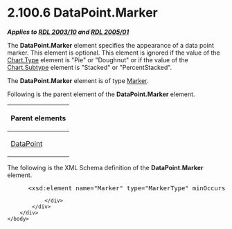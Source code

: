 <html dir="LTR" xmlns:mshelp="http://msdn.microsoft.com/mshelp" xmlns:ddue="http://ddue.schemas.microsoft.com/authoring/2003/5" xmlns:xlink="http://www.w3.org/1999/xlink" xmlns:tool="http://www.microsoft.com/tooltip">
    <head>
        <meta http-equiv="Content-Type" content="text/html; CHARSET=utf-8"></meta>
        <meta name="save" content="history"></meta>
        <title>2.100.6 DataPoint.Marker</title>
        <xml>
            <mshelp:toctitle title="2.100.6 DataPoint.Marker"></mshelp:toctitle>
            <mshelp:rltitle title="[MS-RDL]: DataPoint.Marker"></mshelp:rltitle>
            <mshelp:keyword index="A" term="2b168115-0acc-4eba-999e-252d8731c5e9"></mshelp:keyword>
            <mshelp:attr name="DCSext.ContentType" value="open specification"></mshelp:attr>
            <mshelp:attr name="AssetID" value="2b168115-0acc-4eba-999e-252d8731c5e9"></mshelp:attr>
            <mshelp:attr name="TopicType" value="kbRef"></mshelp:attr>
            <mshelp:attr name="DCSext.Title" value="[MS-RDL]: DataPoint.Marker" />
        </xml>
    </head>
    <body>
        <div id="header">
            <h1 class="heading">2.100.6 DataPoint.Marker</h1>
        </div>
        <div id="mainSection">
            <div id="mainBody">
                <div id="allHistory" class="saveHistory"></div>
                <div id="sectionSection0" class="section" name="collapseableSection">
                    

<p><b><i>Applies to </i></b><a href="a7e2ad00-07c8-4f6d-80ab-3ad55df7b233.htm"><b><i>RDL 2003/10</i></b></a><b>
<i>and </i></b><a href="3ebe2912-4958-4832-b391-cad1f5e13338.htm"><b><i>RDL 2005/01</i></b></a></p>

<p>The <b>DataPoint.Marker</b> element specifies the appearance
of a data point marker. This element is optional. This element is ignored if
the value of the <a href="6d4404b0-081d-4cda-bcce-786181d740a6.htm">Chart.Type</a>
element is &quot;Pie&quot; or &quot;Doughnut&quot; or if the value of the <a href="ad30a64a-072d-4e5f-b974-596b680efc53.htm">Chart.Subtype</a> element is
&quot;Stacked&quot; or &quot;PercentStacked&quot;.</p>

<p>The <b>DataPoint.Marker</b> element is of type <a href="be8e5c58-4bc9-4311-997b-f11e66f40cc2.htm">Marker</a>.</p>

<p>Following is the parent element of the <b>DataPoint.Marker</b>
element.</p>

<table>
 <thead>
  <tr>
   <th>
   <p>Parent elements</p>
   </th>
  </tr>
 </thead>
 <tr>
  <td>
  <p><a href="aee11573-3fcf-4365-938b-e6c8ceece6e1.htm">DataPoint</a></p>
  </td>
 </tr>
</table>

<p>The following is the XML Schema definition of the <b>DataPoint.Marker</b>
element.           </p>

<dl>
<dd>
<div><pre> &lt;xsd:element name=&quot;Marker&quot; type=&quot;MarkerType&quot; minOccurs=&quot;0&quot; /&gt;
</pre></div>
</dd></dl>


                </div>
            </div>
        </div>
    </body>
</html>